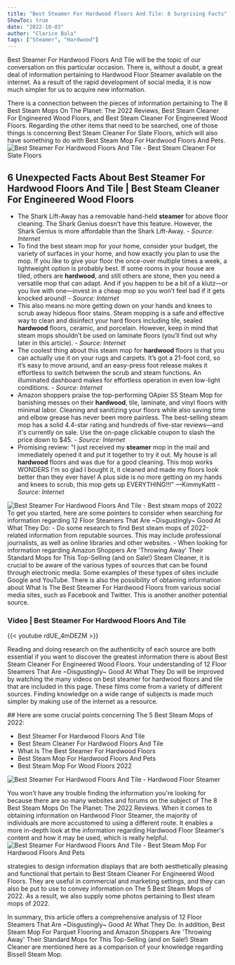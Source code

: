 ```yaml
---
title: "Best Steamer For Hardwood Floors And Tile: 6 Surprising Facts"
ShowToc: true 
date: "2022-10-03"
author: "Clarice Bala" 
tags: ["Steamer", "Hardwood"]
---
```


Best Steamer For Hardwood Floors And Tile will be the topic of our conversation on this particular occasion. There is, without a doubt, a great deal of information pertaining to Hardwood Floor Steamer available on the internet. As a result of the rapid development of social media, it is now much simpler for us to acquire new information.

There is a connection between the pieces of information pertaining to The 8 Best Steam Mops On The Planet: The 2022 Reviews, Best Steam Cleaner For Engineered Wood Floors, and Best Steam Cleaner For Engineered Wood Floors. Regarding the other items that need to be searched, one of those things is concerning Best Steam Cleaner For Slate Floors, which will also have something to do with Best Steam Mop For Hardwood Floors And Pets.
<img loading="lazy" src="https://i.pinimg.com/736x/8f/60/dd/8f60ddf6d36b7c678d2db94c37cf2f4b.jpg" onerror="this.onerror=null;this.src='https://blogger.googleusercontent.com/img/a/AVvXsEhe7F7TRXHtjiKvHb5vS7DmnxvpHiDyoYyYvm1nHB3Qp2_w3BnM6A2eq4v7FYxCC9bfZt3a9vIMtAYEKUiaDQbHMg-ViyGmRIj39MLp0bGFfgfYw1Dc9q_H-T0wiTm3l0Uq42dETrN9eC8aGJ9_IORZsxST1AcLR7np1koOfcc7tnHa4S8Mwz_xD9d0=s16000';" alt="Best Steamer For Hardwood Floors And Tile - Best Steam Cleaner For Slate Floors" >

## 6 Unexpected Facts About Best Steamer For Hardwood Floors And Tile | Best Steam Cleaner For Engineered Wood Floors
-   The Shark Lift-Away has a removable hand-held **steamer** for above floor cleaning. The Shark Genius doesn’t have this feature. However, the Shark Genius is more affordable than the Shark Lift-Away. - <cite>Source: Internet</cite>
-   To find the best steam mop for your home, consider your budget, the variety of surfaces in your home, and how exactly you plan to use the mop. If you like to give your floor the once-over multiple times a week, a lightweight option is probably best. If some rooms in your house are tiled, others are **hardwood**, and still others are stone, then you need a versatile mop that can adapt. And if you happen to be a bit of a klutz—or you live with one—invest in a cheap mop so you won’t feel bad if it gets knocked around! - <cite>Source: Internet</cite>
-   This also means no more getting down on your hands and knees to scrub away hideous floor stains. Steam mopping is a safe and effective way to clean and disinfect your hard floors including tile, sealed **hardwood** floors, ceramic, and porcelain. However, keep in mind that steam mops shouldn’t be used on laminate floors (you’ll find out why later in this article). - <cite>Source: Internet</cite>
-   The coolest thing about this steam mop for **hardwood** floors is that you can actually use it on your rugs and carpets. It’s got a 21-foot cord, so it’s easy to move around, and an easy-press foot release makes it effortless to switch between the scrub and steam functions. An illuminated dashboard makes for effortless operation in even low-light conditions. - <cite>Source: Internet</cite>
-   Amazon shoppers praise the top-performing OApier S5 Steam Mop for banishing messes on their **hardwood**, tile, laminate, and vinyl floors with minimal labor. Cleaning and sanitizing your floors while also saving time and elbow grease has never been more painless. The best-selling steam mop has a solid 4.4-star rating and hundreds of five-star reviews—and it's currently on sale. Use the on-page clickable coupon to slash the price down to $45. - <cite>Source: Internet</cite>
-   Promising review: "I just received my **steamer** mop in the mail and immediately opened it and put it together to try it out. My house is all **hardwood** floors and was due for a good cleaning. This mop works WONDERS I'm so glad I bought it, it cleaned and made my floors look better than they ever have! A plus side is no more getting on my hands and knees to scrub, this mop gets up EVERYTHING!!!" —KimmyKattt - <cite>Source: Internet</cite>


<img loading="lazy" src="https://i.pinimg.com/736x/7d/84/6b/7d846b9089104866cdeb4bf2c9d8647a.jpg" onerror="this.onerror=null;this.src='https://blogger.googleusercontent.com/img/a/AVvXsEhe7F7TRXHtjiKvHb5vS7DmnxvpHiDyoYyYvm1nHB3Qp2_w3BnM6A2eq4v7FYxCC9bfZt3a9vIMtAYEKUiaDQbHMg-ViyGmRIj39MLp0bGFfgfYw1Dc9q_H-T0wiTm3l0Uq42dETrN9eC8aGJ9_IORZsxST1AcLR7np1koOfcc7tnHa4S8Mwz_xD9d0=s16000';" alt="Best Steamer For Hardwood Floors And Tile - Best steam mops of 2022" >
To get you started, here are some pointers to consider when searching for information regarding 12 Floor Steamers That Are ~Disgustingly~ Good At What They Do:
- Do some research to find Best steam mops of 2022-related information from reputable sources. This may include professional journalists, as well as online libraries and other websites.
- When looking for information regarding Amazon Shoppers Are 'Throwing Away' Their Standard Mops for This Top-Selling (and on Sale!) Steam Cleaner, it is crucial to be aware of the various types of sources that can be found through electronic media. Some examples of these types of sites include Google and YouTube. There is also the possibility of obtaining information about What Is The Best Steamer For Hardwood Floors from various social media sites, such as Facebook and Twitter. This is another another potential source.

### Video | Best Steamer For Hardwood Floors And Tile
{{< youtube rdUE_4mDEZM >}} 


Reading and doing research on the authenticity of each source are both essential if you want to discover the greatest information there is about Best Steam Cleaner For Engineered Wood Floors.
Your understanding of 12 Floor Steamers That Are ~Disgustingly~ Good At What They Do will be improved by watching the many videos on best steamer for hardwood floors and tile that are included in this page. These films come from a variety of different sources. Finding knowledge on a wide range of subjects is made much simpler by making use of the internet as a resource.
<script async="async" data-cfasync="false" src="//normallydemandedalter.com/fe63df3c5408708b15d8dc3d9b206b31/invoke.js"></script>
<div id="container-fe63df3c5408708b15d8dc3d9b206b31"></div>
## Here are some crucial points concerning The 5 Best Steam Mops of 2022:

- Best Steamer For Hardwood Floors And Tile
- Best Steam Cleaner For Hardwood Floors And Tile
- What Is The Best Steamer For Hardwood Floors
- Best Steam Mop For Hardwood Floors And Pets
- Best Steam Mop For Wood Floors 2022

 <img loading="lazy" src="https://i.pinimg.com/736x/7d/58/07/7d5807d270b7a5dcd883a9addfcdf31f--wood-tiles-tile-patterns.jpg" onerror="this.onerror=null;this.src='https://blogger.googleusercontent.com/img/a/AVvXsEhe7F7TRXHtjiKvHb5vS7DmnxvpHiDyoYyYvm1nHB3Qp2_w3BnM6A2eq4v7FYxCC9bfZt3a9vIMtAYEKUiaDQbHMg-ViyGmRIj39MLp0bGFfgfYw1Dc9q_H-T0wiTm3l0Uq42dETrN9eC8aGJ9_IORZsxST1AcLR7np1koOfcc7tnHa4S8Mwz_xD9d0=s16000';" alt="Best Steamer For Hardwood Floors And Tile - Hardwood Floor Steamer" >

You won't have any trouble finding the information you're looking for because there are so many websites and forums on the subject of The 8 Best Steam Mops On The Planet: The 2022 Reviews.
When it comes to obtaining information on Hardwood Floor Steamer, the majority of individuals are more accustomed to using a different route. It enables a more in-depth look at the information regarding Hardwood Floor Steamer's content and how it may be used, which is really helpful.
<img loading="lazy" src="http://i.ytimg.com/vi/Z4pMMzk6hy8/maxresdefault.jpg" onerror="this.onerror=null;this.src='https://blogger.googleusercontent.com/img/a/AVvXsEhe7F7TRXHtjiKvHb5vS7DmnxvpHiDyoYyYvm1nHB3Qp2_w3BnM6A2eq4v7FYxCC9bfZt3a9vIMtAYEKUiaDQbHMg-ViyGmRIj39MLp0bGFfgfYw1Dc9q_H-T0wiTm3l0Uq42dETrN9eC8aGJ9_IORZsxST1AcLR7np1koOfcc7tnHa4S8Mwz_xD9d0=s16000';" alt="Best Steamer For Hardwood Floors And Tile - Best Steam Mop For Hardwood Floors And Pets" >

strategies to design information displays that are both aesthetically pleasing and functional that pertain to Best Steam Cleaner For Engineered Wood Floors. They are useful in commercial and marketing settings, and they can also be put to use to convey information on The 5 Best Steam Mops of 2022. As a result, we also supply some photos pertaining to Best steam mops of 2022.

In summary, this article offers a comprehensive analysis of 12 Floor Steamers That Are ~Disgustingly~ Good At What They Do. In addition, Best Steam Mop For Parquet Flooring and Amazon Shoppers Are 'Throwing Away' Their Standard Mops for This Top-Selling (and on Sale!) Steam Cleaner are mentioned here as a comparison of your knowledge regarding Bissell Steam Mop.

	

